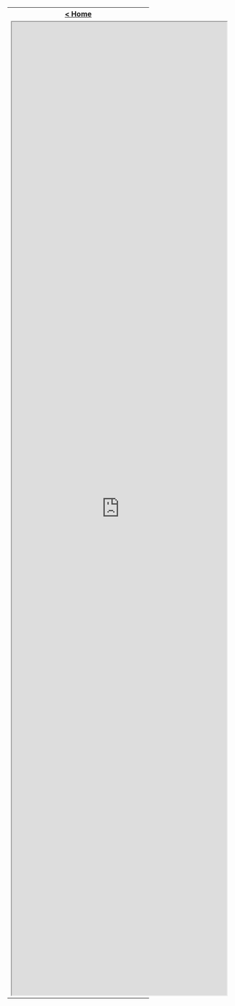 <table style="width:100%">
  <tr>
    <th><a href="/just-learn-this"> < Home </a></th>
  </tr>
  <tr>
    <td style="width:100%">
        <iframe src="https://cooervo.github.io/Algorithms-DataStructures-BigONotation/index.html" width="160%" height="2200"></iframe>
    </td>
  </tr>
</table>